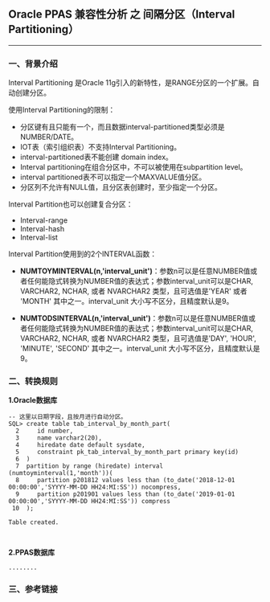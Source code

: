 ## Oracle PPAS 兼容性分析 之 间隔分区（Interval Partitioning）
---

### 一、背景介绍
Interval Partitioning 是Oracle 11g引入的新特性，是RANGE分区的一个扩展。自动创建分区。

使用Interval Partitioning的限制：

+ 分区键有且只能有一个，而且数据interval-partitioned类型必须是NUMBER/DATE。
+ IOT表（索引组织表）不支持Interval Partitioning。
+ interval-partitioned表不能创建 domain index。
+ Interval partitioning在组合分区中，不可以被使用在subpartition level。
+ interval partitioned表不可以指定一个MAXVALUE值分区。
+ 分区列不允许有NULL值，且分区表创建时，至少指定一个分区。

Interval Partition也可以创建复合分区：

+ Interval-range 
+ Interval-hash
+ Interval-list

Interval Partition使用到的2个INTERVAL函数：

+ **NUMTOYMINTERVAL(n,'interval_unit')**：参数n可以是任意NUMBER值或者任何能隐式转换为NUMBER值的表达式；参数interval_unit可以是CHAR, VARCHAR2, NCHAR, 或者 NVARCHAR2 类型，且可选值是'YEAR' 或者 'MONTH' 其中之一。interval_unit 大小写不区分，且精度默认是9。

+ **NUMTODSINTERVAL(n,'interval_unit')**：参数n可以是任意NUMBER值或者任何能隐式转换为NUMBER值的表达式；参数interval_unit可以是CHAR, VARCHAR2, NCHAR, 或者 NVARCHAR2 类型，且可选值是'DAY', 'HOUR', 'MINUTE', 'SECOND' 其中之一。interval_unit 大小写不区分，且精度默认是9。

### 二、转换规则


**1.Oracle数据库**
```
-- 这里以日期字段，且按月进行自动分区。
SQL> create table tab_interval_by_month_part(
  2     id number,
  3     name varchar2(20),
  4     hiredate date default sysdate,
  5     constraint pk_tab_interval_by_month_part primary key(id)
  6  ) 
  7  partition by range (hiredate) interval (numtoyminterval(1,'month'))(
  8     partition p201812 values less than (to_date('2018-12-01 00:00:00','SYYYY-MM-DD HH24:MI:SS')) nocompress,
  9     partition p201901 values less than (to_date('2019-01-01 00:00:00','SYYYY-MM-DD HH24:MI:SS')) compress
 10  );

Table created.



```


**2.PPAS数据库**
```
........

```



### 三、参考链接
